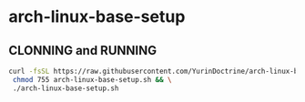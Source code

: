 # arch-linux-base-setup

## CLONNING and RUNNING

```sh
curl -fsSL https://raw.githubusercontent.com/YurinDoctrine/arch-linux-base-setup/main/arch-linux-base-setup.sh >arch-linux-base-setup.sh && \
 chmod 755 arch-linux-base-setup.sh && \
 ./arch-linux-base-setup.sh
```
